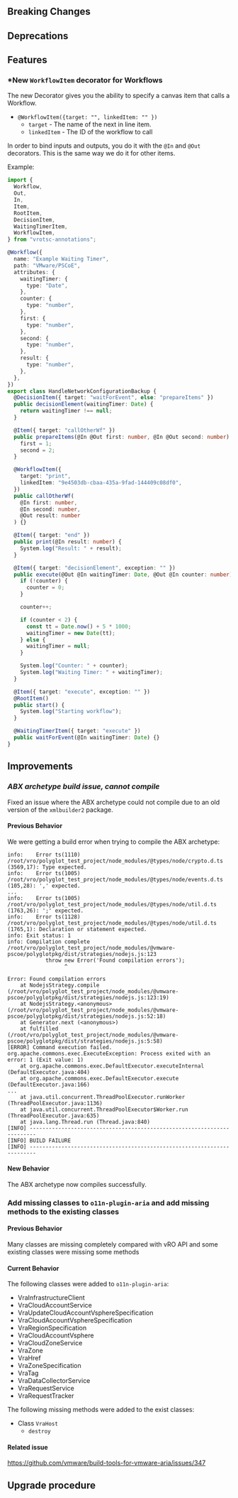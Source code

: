 [//]: # "VERSION_PLACEHOLDER DO NOT DELETE"
[//]: # "Used when working on a new release. Placed together with the Version.md"
[//]: # "Nothing here is optional. If a step must not be performed, it must be said so"
[//]: # "Do not fill the version, it will be done automatically"
[//]: # "Quick Intro to what is the focus of this release"

## Breaking Changes

[//]: # "### *Breaking Change*"
[//]: # "Describe the breaking change AND explain how to resolve it"
[//]: # "You can utilize internal links /e.g. link to the upgrade procedure, link to the improvement|deprecation that introduced this/"

## Deprecations

[//]: # "### *Deprecation*"
[//]: # "Explain what is deprecated and suggest alternatives"
[//]: # "Features -> New Functionality"

## Features

[//]: # "### *Feature Name*"
[//]: # "Describe the feature"
[//]: # "Optional But higlhy recommended Specify *NONE* if missing"
[//]: # "#### Relevant Documentation:"
[//]: # "Improvements -> Bugfixes/hotfixes or general improvements"

### \*New `WorkflowItem` decorator for Workflows

The new Decorator gives you the ability to specify a canvas item that calls a Workflow.

- `@WorkflowItem({target: "", linkedItem: "" })`
  - `target` - The name of the next in line item.
  - `linkedItem` - The ID of the workflow to call

In order to bind inputs and outputs, you do it with the `@In` and `@Out` decorators. This is the same way we do it for other items.

Example:

```typescript
import {
  Workflow,
  Out,
  In,
  Item,
  RootItem,
  DecisionItem,
  WaitingTimerItem,
  WorkflowItem,
} from "vrotsc-annotations";

@Workflow({
  name: "Example Waiting Timer",
  path: "VMware/PSCoE",
  attributes: {
    waitingTimer: {
      type: "Date",
    },
    counter: {
      type: "number",
    },
    first: {
      type: "number",
    },
    second: {
      type: "number",
    },
    result: {
      type: "number",
    },
  },
})
export class HandleNetworkConfigurationBackup {
  @DecisionItem({ target: "waitForEvent", else: "prepareItems" })
  public decisionElement(waitingTimer: Date) {
    return waitingTimer !== null;
  }

  @Item({ target: "callOtherWf" })
  public prepareItems(@In @Out first: number, @In @Out second: number) {
    first = 1;
    second = 2;
  }

  @WorkflowItem({
    target: "print",
    linkedItem: "9e4503db-cbaa-435a-9fad-144409c08df0",
  })
  public callOtherWf(
    @In first: number,
    @In second: number,
    @Out result: number
  ) {}

  @Item({ target: "end" })
  public print(@In result: number) {
    System.log("Result: " + result);
  }

  @Item({ target: "decisionElement", exception: "" })
  public execute(@Out @In waitingTimer: Date, @Out @In counter: number): void {
    if (!counter) {
      counter = 0;
    }

    counter++;

    if (counter < 2) {
      const tt = Date.now() + 5 * 1000;
      waitingTimer = new Date(tt);
    } else {
      waitingTimer = null;
    }

    System.log("Counter: " + counter);
    System.log("Waiting Timer: " + waitingTimer);
  }

  @Item({ target: "execute", exception: "" })
  @RootItem()
  public start() {
    System.log("Starting workflow");
  }

  @WaitingTimerItem({ target: "execute" })
  public waitForEvent(@In waitingTimer: Date) {}
}
```

## Improvements

[//]: # "### *Improvement Name* "
[//]: # "Talk ONLY regarding the improvement"
[//]: # "Optional But higlhy recommended"
[//]: # "#### Previous Behavior"
[//]: # "Explain how it used to behave, regarding to the change"
[//]: # "Optional But higlhy recommended"
[//]: # "#### New Behavior"
[//]: # "Explain how it behaves now, regarding to the change"
[//]: # "Optional But higlhy recommended Specify *NONE* if missing"
[//]: # "#### Relevant Documentation:"

### _ABX archetype build issue, cannot compile_

Fixed an issue where the ABX archetype could not compile due to an old version of the `xmlbuilder2` package.

#### Previous Behavior

We were getting a build error when trying to compile the ABX archetype:

```log
info:    Error ts(1110) /root/vro/polyglot_test_project/node_modules/@types/node/crypto.d.ts (3569,17): Type expected.
info:    Error ts(1005) /root/vro/polyglot_test_project/node_modules/@types/node/events.d.ts (105,28): ',' expected.
...
info:    Error ts(1005) /root/vro/polyglot_test_project/node_modules/@types/node/util.d.ts (1763,26): ';' expected.
info:    Error ts(1128) /root/vro/polyglot_test_project/node_modules/@types/node/util.d.ts (1765,1): Declaration or statement expected.
info: Exit status: 1
info: Compilation complete
/root/vro/polyglot_test_project/node_modules/@vmware-pscoe/polyglotpkg/dist/strategies/nodejs.js:123
            throw new Error('Found compilation errors');
                  ^

Error: Found compilation errors
    at NodejsStrategy.compile (/root/vro/polyglot_test_project/node_modules/@vmware-pscoe/polyglotpkg/dist/strategies/nodejs.js:123:19)
    at NodejsStrategy.<anonymous> (/root/vro/polyglot_test_project/node_modules/@vmware-pscoe/polyglotpkg/dist/strategies/nodejs.js:52:18)
    at Generator.next (<anonymous>)
    at fulfilled (/root/vro/polyglot_test_project/node_modules/@vmware-pscoe/polyglotpkg/dist/strategies/nodejs.js:5:58)
[ERROR] Command execution failed.
org.apache.commons.exec.ExecuteException: Process exited with an error: 1 (Exit value: 1)
    at org.apache.commons.exec.DefaultExecutor.executeInternal (DefaultExecutor.java:404)
    at org.apache.commons.exec.DefaultExecutor.execute (DefaultExecutor.java:166)
...
    at java.util.concurrent.ThreadPoolExecutor.runWorker (ThreadPoolExecutor.java:1136)
    at java.util.concurrent.ThreadPoolExecutor$Worker.run (ThreadPoolExecutor.java:635)
    at java.lang.Thread.run (Thread.java:840)
[INFO] ------------------------------------------------------------------------
[INFO] BUILD FAILURE
[INFO] ------------------------------------------------------------------------
```

#### New Behavior

The ABX archetype now compiles successfully.

### Add missing classes to `o11n-plugin-aria` and add missing methods to the existing classes

#### Previous Behavior

Many classes are missing completely compared with vRO API and some existing classes were missing some methods

#### Current Behavior

The following classes were added to `o11n-plugin-aria`:

- VraInfrastructureClient
- VraCloudAccountService
- VraUpdateCloudAccountVsphereSpecification
- VraCloudAccountVsphereSpecification
- VraRegionSpecification
- VraCloudAccountVsphere
- VraCloudZoneService
- VraZone
- VraHref
- VraZoneSpecification
- VraTag
- VraDataCollectorService
- VraRequestService
- VraRequestTracker
  
The following missing methods were added to the exist classes:

- Class `VraHost`
  - `destroy`

#### Related issue

<https://github.com/vmware/build-tools-for-vmware-aria/issues/347>

## Upgrade procedure

[//]: # "Explain in details if something needs to be done"
